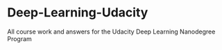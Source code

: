 # Deep-Learning-Udacity
All course work and answers for the Udacity Deep Learning Nanodegree Program
